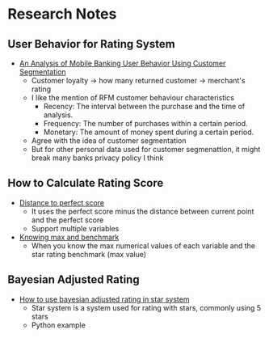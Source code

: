 # Research Notes

## User Behavior for Rating System
* [An Analysis of Mobile Banking User Behavior Using Customer Segmentation][2]
  * Customer loyalty -> how many returned customer -> merchant's rating
  * I like the mention of RFM customer behaviour characteristics
    * Recency: The interval between the purchase and the time of analysis.
    * Frequency: The number of purchases within a certain period.
    * Monetary: The amount of money spent during a certain period.
  * Agree with the idea of customer segmentation
  * But for other personal data used for customer segmenattion, it might break many banks privacy policy I think
  
## How to Calculate Rating Score
* [Distance to perfect score][3]
  * It uses the perfect score minus the distance between current point and the perfect score
  * Support multiple variables
* [Knowing max and benchmark][4]
  * When you know the max numerical values of each variable and the star rating benchmark (max value)

## Bayesian Adjusted Rating
* [How to use bayesian adjusted rating in star system][1]
  * Star system is a system used for rating with stars, commonly using 5 stars
  * Python example



[1]:https://medium.com/district-data-labs/computing-a-bayesian-estimate-of-star-rating-means-651496a890ab
[2]:https://pdfs.semanticscholar.org/6210/6dee68b8f19fb80929d46ff27b0a151df62a.pdf
[3]:https://www.charitynavigator.org/index.cfm?bay=content.view&cpid=1287
[4]:https://fga.fa.us1.oraclecloud.com/fscmUI/topic/TopicId_P_9015DDACCFDF4FFFE040D30A68815B69
